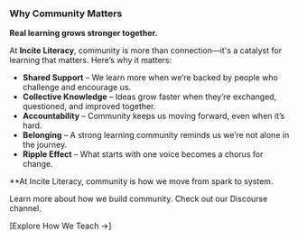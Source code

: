 
### **Why Community Matters**  
**Real learning grows stronger together.**

At **Incite Literacy**, community is more than connection—it's a catalyst for learning that matters.
Here’s why it matters:

- **Shared Support** – We learn more when we’re backed by people who challenge and encourage us.  
- **Collective Knowledge** – Ideas grow faster when they’re exchanged, questioned, and improved together.  
- **Accountability** – Community keeps us moving forward, even when it’s hard.  
- **Belonging** – A strong learning community reminds us we’re not alone in the journey.  
- **Ripple Effect** – What starts with one voice becomes a chorus for change.


**At Incite Literacy, community is how we move from spark to system. 

Learn more about how we build community. Check out our Discourse channel.



[Explore How We Teach →]

